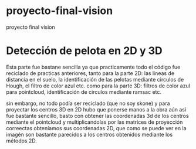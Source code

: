 # proyecto-final-vision
proyecto final vision


# Detección de pelota en 2D y 3D
Esta parte fue bastane sencilla ya que practicamente todo el código fue reciclado de practicas anteriores, tanto para la parte 2D: las lineas de distancia en el suelo, la identificación de las pelotas mediante circulos de Hough, el filtro de color azul etc. 
como para la parte 3D: filtros de color azul para pointcloud, identificación de circulos mediante ramsac etc.

sin embargo, no todo podía ser reciclado (que no soy skone) y para proyectar los centros 3D en 2D hubo que ponerse manos a la obra
aún así fue bastante sencillo, basto con obtener las coordenadas 3d de los centros mediante el pointcloud y multiplicandolas por las matrices de proyección correectas obteníamos sus coordenadas 2D, que como se puede ver en la imagén son bastante parecidos a los centros obtenidos mediante los métodos 2D.

